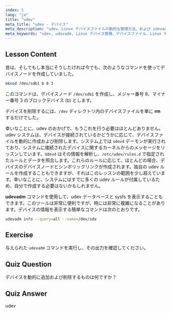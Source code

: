 ```yaml
---
index: 5
lang: "ja"
title: "udev"
meta_title: "udev - デバイス"
meta_description: "udev、Linux デバイスファイルの動的な管理方法、および udevadm の使用法について学びます。初心者向けにデバイスノードの作成を理解します。"
meta_keywords: "udev, udevadm, Linux デバイス管理，デバイスファイル，Linux チュートリアル，初心者 Linux, udev ルール，Linux ガイド"
---
```


## Lesson Content

昔は、そしてもし本当にそうしたければ今でも、次のようなコマンドを使ってデバイスノードを作成していました。

```bash
mknod /dev/sdb1 b 8 3
```

このコマンドは、デバイスノード `/dev/sdb1` を作成し、メジャー番号 8、マイナー番号 3 のブロックデバイス (b) とします。

デバイスを削除するには、`/dev` ディレクトリ内のデバイスファイルを単に **rm** するだけでした。

幸いなことに、udev のおかげで、もうこれを行う必要はほとんどありません。udev システムは、デバイスが接続されているかどうかに応じて、デバイスファイルを動的に作成および削除します。システム上では `udevd` デーモンが実行されており、システムに接続されたデバイスに関するカーネルからのメッセージをリッスンしています。`Udevd` はその情報を解析し、`/etc/udev/rules.d` で指定されたルールとデータを照合します。これらのルールに応じて、ほとんどの場合、デバイスのデバイスノードとシンボリックリンクが作成されます。独自の udev ルールを作成することもできますが、それはこのレッスンの範囲を少し超えています。幸いなことに、システムにはすでに多くの udev ルールが付属しているため、自分で作成する必要はないかもしれません。

**udevadm** コマンドを使用して、udev データベースと sysfs を表示することもできます。このツールは非常に便利ですが、時には非常に複雑になることがあります。デバイスの情報を表示する簡単なコマンドは次のとおりです。

```bash
udevadm info --query=all --name=/dev/sda
```

## Exercise

与えられた `udevadm` コマンドを実行し、その出力を確認してください。

## Quiz Question

デバイスを動的に追加および削除するものは何ですか？

## Quiz Answer

udev
